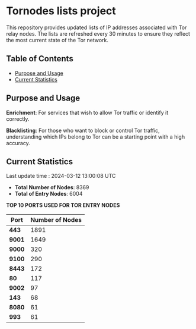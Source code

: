 # Tornodes lists project

This repository provides updated lists of IP addresses associated with Tor relay nodes. The lists are refreshed every 30 minutes to ensure they reflect the most current state of the Tor network.

## Table of Contents

- [Purpose and Usage](#purpose-and-usage)
- [Current Statistics](#current-statistics)


## Purpose and Usage

**Enrichment**: For services that wish to allow Tor traffic or identify it correctly.

**Blacklisting**: For those who want to block or control Tor traffic, understanding which IPs belong to Tor can be a starting point with a high accuracy.

## Current Statistics

Last update time : 2024-03-12 13:00:08 UTC

- **Total Number of Nodes**: 8369
- **Total of Entry Nodes**: 6004

**TOP 10 PORTS USED FOR TOR ENTRY NODES**

| **Port** | **Number of Nodes** |
|------|-----------------|
| **443**   | 1891  |
| **9001**   | 1649  |
| **9000**   | 320  |
| **9100**   | 290  |
| **8443**   | 172  |
| **80**   | 117  |
| **9002**   | 97  |
| **143**   | 68  |
| **8080**   | 61  |
| **993**   | 61  |

